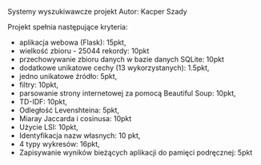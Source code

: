 Systemy wyszukiwawcze projekt 
Autor: Kacper Szady

Projekt spełnia następujące kryteria:
- aplikacja webowa (Flask): 15pkt,
- wielkość zbioru - 25044 rekordy: 10pkt
- przechowywanie zbioru danych w bazie danych SQLite: 10pkt
- dodatkowe unikatowe cechy (13 wykorzystanych): 1.5pkt,
- jedno unikatowe źródło: 5pkt,
- filtry: 10pkt,
- parsowanie strony internetowej za pomocą Beautiful Soup: 10pkt,
- TD-IDF: 10pkt,
- Odległość Levenshteina: 5pkt,
- Miaray Jaccarda i cosinusa: 10pkt
- Użycie LSI: 10pkt,
- Identyfikacja nazw własnych: 10 pkt,
- 4 typy wykresów: 16pkt,
- Zapisywanie wyników bieżących aplikacji do pamięci podręcznej: 5pkt
